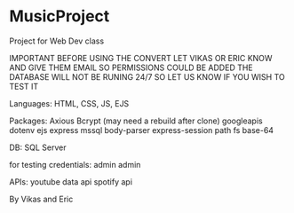 # MusicProject

Project for Web Dev class

IMPORTANT
    BEFORE USING THE CONVERT LET VIKAS OR ERIC KNOW AND GIVE THEM EMAIL SO PERMISSIONS COULD BE ADDED
    THE DATABASE WILL NOT BE RUNING 24/7 SO LET US KNOW IF YOU WISH TO TEST IT

Languages:
HTML, CSS, JS, EJS


Packages:
    Axious
    Bcrypt (may need a rebuild after clone)
    googleapis
    dotenv
    ejs
    express
    mssql
    body-parser
    express-session
    path
    fs
    base-64


DB: SQL Server

for testing credentials:
    admin
    admin

APIs:
    youtube data api
    spotify api

By Vikas and Eric
